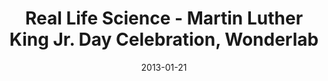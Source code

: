 ---
title: Real Life Science - Martin Luther King Jr. Day Celebration, Wonderlab
date: "2013-01-21"
location: Bloomington, IN
credit: Places & Spaces
images: [image01-lg.jpg, image02-lg.jpg, image03-lg.jpg, image04-lg.jpg]
thumbs: [image01-thb.jpg, image02-thb.jpg, image03-thb.jpg, image04-thb.jpg]
---